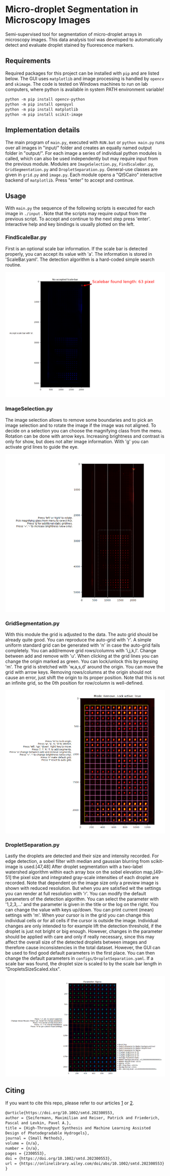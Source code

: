 # Micro-droplet Segmentation in Microscopy Images

Semi-supervised tool for segmentation of micro-droplet arrays in microscopy images. 
This data analysis tool was developed to automatically detect and evaluate droplet stained by fluorescence markers.

## Requirements 

Required packages for this project can be installed with ``pip`` and are listed below. 
The GUI uses ``matplotlib`` and image processing is handled by `opencv` and `skimage`. 
The code is tested on Windows machines to run on lab computers, where python is available in system PATH environment variable!

```shell
python -m pip install opencv-python
python -m pip install openpyxl
python -m pip install matplotlib
python -m pip install scikit-image
```

## Implementation details

The main program of ``main.py``, executed with `RUN.bat` or `python main.py` runs over all images in "input/" folder 
and creates an equally named output folder in "output/". For each image a series of individual python modules is called,
which can also be used independently but may require input from the previous module. 
Modules are ``ImageSelection.py``, ``FindScaleBar.py``, ``GridSegmentation.py`` and ``DropletSeparation.py``.
General-use classes are given in ``grid.py`` and `image.py`. 
Each module opens a "Qt5Cairo" interactive backend of `matplotlib`. Press "enter" to accept and continue.


## Usage

With ``main.py`` the sequence of the following scripts is executed for each image in `./input` .
Note that the scripts may require output from the previous script. To accept and continue to the next step press 'enter'.
Interactive help and key bindings is usually plotted on the left.

### FindScaleBar.py

First is an optional scale bar information. If the scale bar is detected properly, you can accept its value with 'a'.
The information is stored in 'ScaleBar.yaml'. The detection algorithm is a hard-coded simple search routine.

![plot](./docs/scale_bar.png)

### ImageSelection.py

The image selection allows to remove some boundaries and to pick an image selection and to rotate the image if the image was not aligned.
To decide on a selection you can choose the magnifying class from the menu. Rotation can be done with arrow keys.
Increasing brightness and contrast is only for show, but does not alter image information. With 'g' you can activate grid lines to guide the eye.

![plot](./docs/position.png)

### GridSegmentation.py

With this module the grid is adjusted to the data. The auto grid should be already quite good. You can reproduce the auto-grid with 'r'.
A simple uniform standard grid can be generated with 'n' in case the auto-grid fails completely.
You can add/remove grid rows/columns with 'i,j,k,l'. Change between add and remove with 'u'. 
When clicking at the grid lines you can change the origin marked as green. You can lock/unlock this by pressing 'm'.
The grid is stretched with 'w,a,s,d' around the origin. You can move the grid with arrow keys.
Removing rows/columns at the origin should not cause an error, just shift the origin to its proper position.
Note that this is not an infinite grid, so the 0th position for row/column is well-defined.

![plot](./docs/grid.png)

### DropletSeparation.py

Lastly the droplets are detected and their size and intensity recorded.
For edge detection, a sobel filter with median and gaussian blurring from scikit-image is used.[47,48]
After droplet segmentation with a two-label watershed algorithm within each array box on the sobel elevation map,[49–51] 
the pixel size and integrated gray-scale intensities of each droplet are recorded.
Note that dependent on the image size only a preview image is shown with reduced resolution. 
But when you are satisfied wit the settings you can render at full resolution with 'r'.
You can modify the default parameters of the detection algorithm. 
You can select the parameter with '1,2,3,...' and the parameter is given in the title or the log on the right.
You can change the value with keys up/down. You can print current (mean) settings with 'm'.
When your cursor is in the grid you can change this individual cells or for all cells if the cursor is outside the image.
Individual changes are only intended to for example lift the detection threshold, if the droplet is just not bright or big enough.
However, changes in the parameter should be applied with care and only if really necessary, 
since this may affect the overall size of the detected droplets between images and therefore cause inconsistencies in the total dataset.
However, the GUI can be used to find good default parameters in the first place.
You can then change the default parameters in ``configs/DropletSeparation.yaml``.
If a scale bar was found, the droplet size is scaled to by the scale bar length in "DropletsSizeScaled.xlsx".


![plot](./docs/segmentation.png)


## Citing

If you want to cite this repo, please refer to our articles [1](https://onlinelibrary.wiley.com/doi/full/10.1002/smtd.202300553) or 
[2]().

```
@article{https://doi.org/10.1002/smtd.202300553,
author = {Seifermann, Maximilian and Reiser, Patrick and Friederich, Pascal and Levkin, Pavel A.},
title = {High-Throughput Synthesis and Machine Learning Assisted Design of Photodegradable Hydrogels},
journal = {Small Methods},
volume = {n/a},
number = {n/a},
pages = {2300553},
doi = {https://doi.org/10.1002/smtd.202300553},
url = {https://onlinelibrary.wiley.com/doi/abs/10.1002/smtd.202300553}
}
```